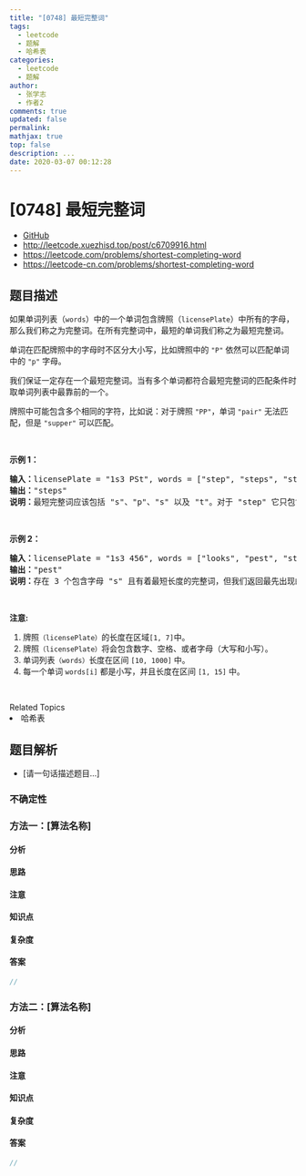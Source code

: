 ```yaml
---
title: "[0748] 最短完整词"
tags:
  - leetcode
  - 题解
  - 哈希表
categories:
  - leetcode
  - 题解
author:
  - 张学志
  - 作者2
comments: true
updated: false
permalink:
mathjax: true
top: false
description: ...
date: 2020-03-07 00:12:28
---
```



# [0748] 最短完整词
* [GitHub](https://github.com/algoboy101/LeetCodeCrowdsource/tree/master/_posts/QA/%5B0748%5D%20%E6%9C%80%E7%9F%AD%E5%AE%8C%E6%95%B4%E8%AF%8D.md)
* http://leetcode.xuezhisd.top/post/c6709916.html
* https://leetcode.com/problems/shortest-completing-word
* https://leetcode-cn.com/problems/shortest-completing-word


## 题目描述

<p>如果单词列表（<code>words</code>）中的一个单词包含牌照（<code>licensePlate</code>）中所有的字母，那么我们称之为完整词。在所有完整词中，最短的单词我们称之为最短完整词。</p>

<p>单词在匹配牌照中的字母时不区分大小写，比如牌照中的&nbsp;<code>&quot;P&quot;</code>&nbsp;依然可以匹配单词中的&nbsp;<code>&quot;p&quot;</code>&nbsp;字母。</p>

<p>我们保证一定存在一个最短完整词。当有多个单词都符合最短完整词的匹配条件时取单词列表中最靠前的一个。</p>

<p>牌照中可能包含多个相同的字符，比如说：对于牌照 <code>&quot;PP&quot;</code>，单词&nbsp;<code>&quot;pair&quot;</code>&nbsp;无法匹配，但是&nbsp;<code>&quot;supper&quot;</code>&nbsp;可以匹配。</p>

<p>&nbsp;</p>

<p><strong>示例 1：</strong></p>

<pre><strong>输入：</strong>licensePlate = &quot;1s3 PSt&quot;, words = [&quot;step&quot;, &quot;steps&quot;, &quot;stripe&quot;, &quot;stepple&quot;]
<strong>输出：</strong>&quot;steps&quot;
<strong>说明：</strong>最短完整词应该包括 &quot;s&quot;、&quot;p&quot;、&quot;s&quot; 以及 &quot;t&quot;。对于 &quot;step&quot; 它只包含一个 &quot;s&quot; 所以它不符合条件。同时在匹配过程中我们忽略牌照中的大小写。</pre>

<p>&nbsp;</p>

<p><strong>示例 2：</strong></p>

<pre><strong>输入：</strong>licensePlate = &quot;1s3 456&quot;, words = [&quot;looks&quot;, &quot;pest&quot;, &quot;stew&quot;, &quot;show&quot;]
<strong>输出：</strong>&quot;pest&quot;
<strong>说明：</strong>存在 3 个包含字母 &quot;s&quot; 且有着最短长度的完整词，但我们返回最先出现的完整词。
</pre>

<p>&nbsp;</p>

<p><strong>注意:</strong></p>

<ol>
	<li>牌照<code>（licensePlate）</code>的长度在区域<code>[1, 7]</code>中。</li>
	<li>牌照<code>（licensePlate）</code>将会包含数字、空格、或者字母（大写和小写）。</li>
	<li>单词列表<code>（words）</code>长度在区间&nbsp;<code>[10, 1000]</code>&nbsp;中。</li>
	<li>每一个单词&nbsp;<code>words[i]</code>&nbsp;都是小写，并且长度在区间&nbsp;<code>[1, 15]</code>&nbsp;中。</li>
</ol>

<p>&nbsp;</p>
<div><div>Related Topics</div><div><li>哈希表</li></div></div>


## 题目解析
* [请一句话描述题目...]

### 不确定性


### 方法一：[算法名称]

#### 分析

#### 思路

#### 注意

#### 知识点

#### 复杂度

#### 答案

```cpp
//
```


### 方法二：[算法名称]

#### 分析

#### 思路

#### 注意

#### 知识点

#### 复杂度

#### 答案

```cpp
//
```


